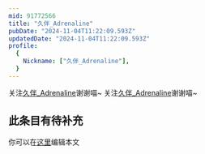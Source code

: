 ```yaml
---
mid: 91772566
title: "久伴_Adrenaline"
pubDate: "2024-11-04T11:22:09.593Z"
updatedDate: "2024-11-04T11:22:09.593Z"
profile:
  {
    Nickname: ["久伴_Adrenaline"],
  }
---
```


关注[久伴_Adrenaline](https://space.bilibili.com/91772566)谢谢喵~ 关注[久伴_Adrenaline](https://space.bilibili.com/91772566)谢谢喵~

## 此条目有待补充
你可以在[这里](https://github.com/Yuhanawa/VTuber.ICU/edit/master/src/content/v/久伴_Adrenaline/index.md)编辑本文
